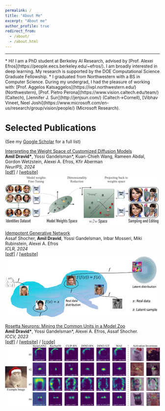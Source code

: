 ```yaml
---
permalink: /
title: "About Me"
excerpt: "About me"
author_profile: true
redirect_from: 
  - /about/
  - /about.html
---
```

<hr>
* Hi! I am a PhD student at Berkeley AI Research, advised by [Prof. Alexei Efros](https://people.eecs.berkeley.edu/~efros/). I am broadly interested in deep learning. My research is supported by the DOE Computational Science Graduate Fellowship.
* I graduated from Northwestern with a BS in Computer Science. During my undergrad, I had the pleasure of working with: [Prof. Aggelos Katsaggelos](https://ivpl.northwestern.edu/) (Northwestern),  [Prof. Pietro Perona](https://www.vision.caltech.edu/team/) (Caltech), [Jennifer J. Sun](http://jenjsun.com/) (Caltech->Cornell), [Vibhav Vineet, Neel Joshi](https://www.microsoft.com/en-us/research/group/vision/people/) (Microsoft Research). 


Selected Publications 
=======================
(See my [Google Scholar](https://scholar.google.com/citations?user=YZ8Y-sUAAAAJ&hl=en&oi=ao) for a full list) 

[Interpreting the Weight Space of Customized Diffusion Models](https://arxiv.org/abs/2406.09413)  
**Amil Dravid\***, Yossi Gandelsman*, Kuan-Chieh Wang, Rameen Abdal, Gordon Wetzstein, Alexei A. Efros, Kfir Aberman <br>
<em>NeurIPS, 2024</em> <br>
[[pdf]](https://arxiv.org/abs/2406.09413.pdf) / [[website]](https://snap-research.github.io/weights2weights/) <br>
<img src="/images/w2w.jpg" alt='' width='800'> 


[Idempotent Generative Network](https://arxiv.org/abs/2311.01462)  
Assaf Shocher, **Amil Dravid**, Yossi Gandelsman, Inbar Mosseri, Miki Rubinstein, Alexei A. Efros  <br>
*ICLR, 2024*    
[[pdf]](https://arxiv.org/pdf/2311.01462.pdf) / [[website]](https://assafshocher.github.io/IGN/) <br>
<img src="/images/IGN_teaser2.jpg" alt='' width='600' height='200'> 

[Rosetta Neurons: Mining the Common Units in a Model Zoo](https://arxiv.org/abs/2306.09346)  
**Amil Dravid\***, Yossi Gandelsman\*, Alexei A. Efros, Assaf Shocher.  <br>
*ICCV, 2023*    
[[pdf]](https://arxiv.org/pdf/2306.09346.pdf) / [[website]](https://yossigandelsman.github.io/rosetta_neurons/) / [[code]](https://github.com/yossigandelsman/rosetta_neurons) <br>
<img src="/images/rosetta_teaser.png" alt='' width='600' height='200'> 
